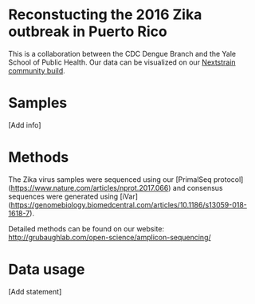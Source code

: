 # Reconstucting the 2016 Zika outbreak in Puerto Rico

This is a collaboration between the CDC Dengue Branch and the Yale School of Public Health. Our data can be visualized on our [Nextstrain community build](https://nextstrain.org/community/grubaughlab/ZIKV-PR).

# Samples

[Add info]

# Methods

The Zika virus samples were sequenced using our [PrimalSeq protocol] (https://www.nature.com/articles/nprot.2017.066) and consensus sequences were generated using [iVar] (https://genomebiology.biomedcentral.com/articles/10.1186/s13059-018-1618-7).

Detailed methods can be found on our website: http://grubaughlab.com/open-science/amplicon-sequencing/

# Data usage

[Add statement]
